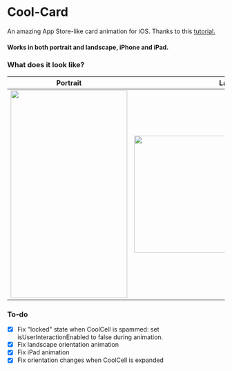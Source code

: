 # Cool-Card
An amazing App Store-like card animation for iOS.
Thanks to this [tutorial.](https://stormotion.io/blog/how-to-make-a-modified-appstore-like-animation/)
#### Works in both portrait and landscape, iPhone and iPad.
### What does it look like?
|Portrait |Landscape |
|---   |---   |
|<img src="https://github.com/KOUD3R/Cool-Card/blob/master/CoolCard.gif" width="270" height="480" />|<img src="https://github.com/KOUD3R/Cool-Card/blob/master/CoolCardLandscape.gif" width="480" height="270" />|

### To-do
- [X] Fix "locked" state when CoolCell is spammed: set isUserInteractionEnabled to false during animation.
- [X] Fix landscape orientation animation
- [X] Fix iPad animation
- [X] Fix orientation changes when CoolCell is expanded
